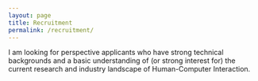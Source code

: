 ```yaml
---
layout: page
title: Recruitment
permalink: /recruitment/
---
```


I am looking for perspective applicants who have strong technical backgrounds and a basic understanding of (or strong interest for) the current research and industry landscape of Human-Computer Interaction.


